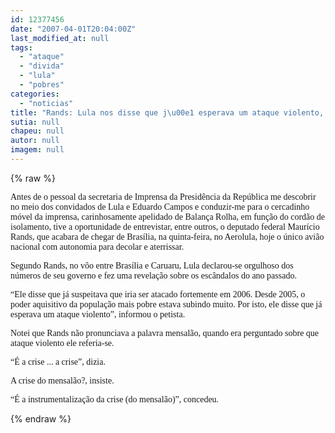```yaml
---
id: 12377456
date: "2007-04-01T20:04:00Z"
last_modified_at: null
tags:
  - "ataque"
  - "divida"
  - "lula"
  - "pobres"
categories:
  - "noticias"
title: "Rands: Lula nos disse que j\u00e1 esperava um ataque violento, depois de melhorar a vida dos pobres"
sutia: null
chapeu: null
autor: null
imagem: null
---
```

{% raw %}
<p><P><FONT face=Verdana>Antes de o pessoal da secretaria de Imprensa da Presidência da República me descobrir no meio dos convidados de Lula e Eduardo Campos e conduzir-me para o cercadinho móvel da imprensa, carinhosamente apelidado de Balança Rolha, em função do cordão de isolamento, tive a oportunidade de entrevistar, entre outros, o deputado federal Maurício Rands, que acabara de chegar de Brasília, na quinta-feira, no Aerolula, hoje o único avião nacional com autonomia para decolar e aterrissar.</FONT></P></p>
<p><P><FONT face=Verdana>Segundo Rands, no vôo entre Brasília e Caruaru, Lula declarou-se orgulhoso dos números de seu governo e fez uma revelação sobre os escândalos do ano passado.</FONT></P></p>
<p><P><FONT face=Verdana>“Ele disse que já suspeitava que iria ser atacado fortemente em 2006. Desde 2005, o poder aquisitivo da população mais pobre estava subindo muito. Por isto, ele disse que já esperava um ataque violento”, informou o petista.</FONT></P></p>
<p><P><FONT face=Verdana>Notei que Rands não pronunciava a palavra mensalão, quando era perguntado sobre que ataque violento ele referia-se.</FONT></P></p>
<p><P><FONT face=Verdana>“É a crise ... a crise”, dizia. </FONT></P></p>
<p><P><FONT face=Verdana>A crise do mensalão?, insiste.</FONT></P></p>
<p><P><FONT face=Verdana>“É a instrumentalização da crise (do mensalão)”, concedeu.</FONT></P> </p>
{% endraw %}